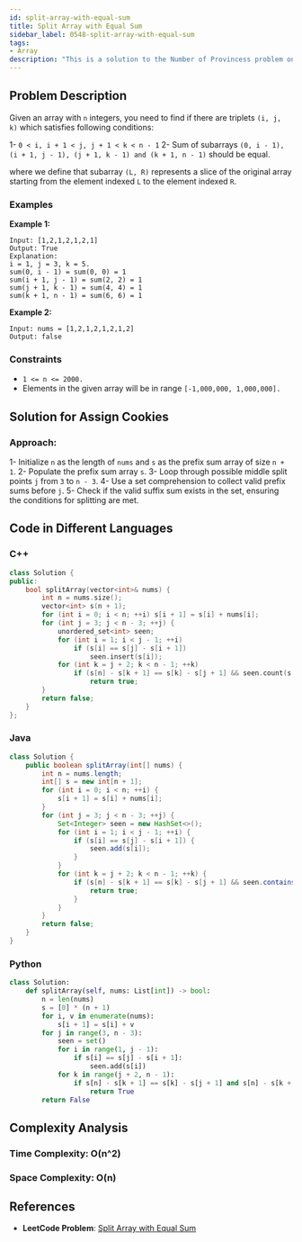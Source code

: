 ```yaml
---
id: split-array-with-equal-sum
title: Split Array with Equal Sum
sidebar_label: 0548-split-array-with-equal-sum
tags:
- Array
description: "This is a solution to the Number of Provincess problem on LeetCode."
---
```



## Problem Description

 Given an array with `n` integers, you need to find if there are triplets `(i, j, k)` which satisfies following conditions:

1-  `0 < i, i + 1 < j, j + 1 < k < n - 1`
2-  Sum of subarrays `(0, i - 1), (i + 1, j - 1), (j + 1, k - 1) and (k + 1, n - 1)` should be equal.

where we define that subarray `(L, R)` represents a slice of the original array starting from the element indexed `L` to the element indexed `R`. 

### Examples

**Example 1:**

```
Input: [1,2,1,2,1,2,1]
Output: True
Explanation:
i = 1, j = 3, k = 5.
sum(0, i - 1) = sum(0, 0) = 1
sum(i + 1, j - 1) = sum(2, 2) = 1
sum(j + 1, k - 1) = sum(4, 4) = 1
sum(k + 1, n - 1) = sum(6, 6) = 1

```

**Example 2:**

```
Input: nums = [1,2,1,2,1,2,1,2]
Output: false

```


### Constraints

- `1 <= n <= 2000.`
- Elements in the given array will be in range `[-1,000,000, 1,000,000].`

## Solution for Assign Cookies

### Approach:

1- Initialize `n` as the length of `nums` and `s` as the prefix sum array of size `n + 1`.
2- Populate the prefix sum array `s`.
3- Loop through possible middle split points `j` from `3` to `n - 3`.
4- Use a set comprehension to collect valid prefix sums before `j`.
5- Check if the valid suffix sum exists in the set, ensuring the conditions for splitting are met.

## Code in Different Languages

### C++

```cpp
class Solution {
public:
    bool splitArray(vector<int>& nums) {
        int n = nums.size();
        vector<int> s(n + 1);
        for (int i = 0; i < n; ++i) s[i + 1] = s[i] + nums[i];
        for (int j = 3; j < n - 3; ++j) {
            unordered_set<int> seen;
            for (int i = 1; i < j - 1; ++i)
                if (s[i] == s[j] - s[i + 1])
                    seen.insert(s[i]);
            for (int k = j + 2; k < n - 1; ++k)
                if (s[n] - s[k + 1] == s[k] - s[j + 1] && seen.count(s[n] - s[k + 1]))
                    return true;
        }
        return false;
    }
};


```
### Java

```java
class Solution {
    public boolean splitArray(int[] nums) {
        int n = nums.length;
        int[] s = new int[n + 1];
        for (int i = 0; i < n; ++i) {
            s[i + 1] = s[i] + nums[i];
        }
        for (int j = 3; j < n - 3; ++j) {
            Set<Integer> seen = new HashSet<>();
            for (int i = 1; i < j - 1; ++i) {
                if (s[i] == s[j] - s[i + 1]) {
                    seen.add(s[i]);
                }
            }
            for (int k = j + 2; k < n - 1; ++k) {
                if (s[n] - s[k + 1] == s[k] - s[j + 1] && seen.contains(s[n] - s[k + 1])) {
                    return true;
                }
            }
        }
        return false;
    }
}


```

### Python

```python
class Solution:
    def splitArray(self, nums: List[int]) -> bool:
        n = len(nums)
        s = [0] * (n + 1)
        for i, v in enumerate(nums):
            s[i + 1] = s[i] + v
        for j in range(3, n - 3):
            seen = set()
            for i in range(1, j - 1):
                if s[i] == s[j] - s[i + 1]:
                    seen.add(s[i])
            for k in range(j + 2, n - 1):
                if s[n] - s[k + 1] == s[k] - s[j + 1] and s[n] - s[k + 1] in seen:
                    return True
        return False

```

## Complexity Analysis

### Time Complexity: O(n^2)

### Space Complexity: O(n)

## References

- **LeetCode Problem**: [Split Array with Equal Sum](https://leetcode.com/problems/split-array-with-equal-sum/)

